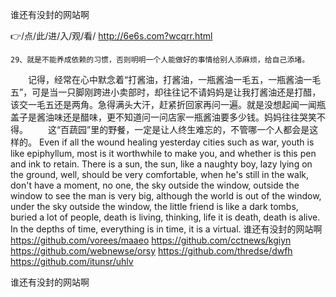 
谁还有没封的网站啊




👉/点/此/进/入/观/看/ http://6e6s.com?wcqrr.html




	29、就是不能养成依赖的习惯，否则明明一个人能做好的事情给别人添麻烦，给自己添堵。
　　记得，经常在心中默念着“打酱油，打酱油，一瓶酱油一毛五，一瓶酱油一毛五”，可是当一只脚刚跨进小卖部时，却往往记不请妈妈是让我打酱油还是打醋，该交一毛五还是两角。急得满头大汗，赶紧折回家再问一遍。就是没想起闻一闻瓶盖子是酱油味还是醋味，更不知道问一问店家一瓶酱油要多少钱。妈妈往往哭笑不得。
　　这“百蔬园”里的野餐，一定是让人终生难忘的，不管哪一个人都会是这样的。
Even if all the wound healing yesterday cities such as war, youth is like epiphyllum, most is it worthwhile to make you, and whether is this pen and ink to retain.
There is a sun, the sun, like a naughty boy, lazy lying on the ground, well, should be very comfortable, when he's still in the walk, don't have a moment, no one, the sky outside the window, outside the window to see the man is very big, although the world is out of the window, under the sky outside the window, the little friend is like a dark tombs, buried a lot of people, death is living, thinking, life it is death, death is alive.
In the depths of time, everything is in time, it is a virtual.
谁还有没封的网站啊 https://github.com/vorees/maaeo
https://github.com/cctnews/kgiyn
https://github.com/webnewse/orsy
https://github.com/thredse/dwfh
https://github.com/itunsr/uhlv





谁还有没封的网站啊
